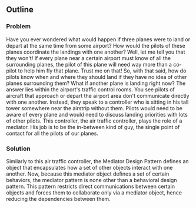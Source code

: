 ## Outline

### Problem

Have you ever wondered what would happen if three planes were to land or depart at the same time from some airport?  How would the pilots of these planes coordinate the landings with one another?  Well, let me tell you that they won't! If every plane near a certain airport must know of all the surrounding planes, the pilot of this plane will need way more than a co-pilot to help him fly that plane. Trust me on that!  So, with that said, how do pilots know when and where they should land if they have no idea of other planes surrounding them? What if another plane is landing right now?  The answer lies within the airport's traffic control rooms.  You see pilots of aircraft that approach or depart the airport area don't communicate directly with one another. Instead, they speak to a controller who is sitting in his tall tower somewhere near the airstrip without them. Pilots would need to be aware of every plane and would need to discuss landing priorities with lots of other pilots.  This controller, the air traffic controller, plays the role of a mediator. His job is to be the in-between kind of guy, the single point of contact for all the pilots of our planes.

### Solution

Similarly to this air traffic controller, the Mediator Design Pattern defines an object that encapsulates how a set of other objects interact with one another.  Now, because this mediator object defines a set of certain behaviors, the mediator pattern is none other than a behavioral design pattern. This pattern restricts direct communications between certain objects and forces them to collaborate only via a mediator object, hence reducing the dependencies between them.